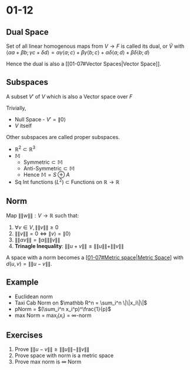 # 01-12


## Dual Space

Set of all linear homogenous maps from $V \rightarrow F$ is called its dual, or $\tilde V$ with $\langle \alpha a+\beta b;\gamma c + \delta d\rangle = \alpha\gamma\langle a;c\rangle + \beta\gamma\langle b;c\rangle + \alpha\delta\langle a;d\rangle + \beta\delta\langle b;d\rangle$

Hence the dual is also a [[01-07#Vector Spaces\|Vector Space]].

## Subspaces

A subset $V'$ of $V$ which is also a Vector space over $F$

Trivially, 

- Null Space - $V' = {\|0\rangle}$
- $V$ itself

Other subspaces are called proper subspaces.

- $\mathbb R^2 \subset \mathbb R^3$
- $\mathbb{M}$
  - $\text{Symmetric} \subset \mathbb{M}$
  - $\text{Anti-Symmetric} \subset \mathbb{M}$
  - Hence $\mathbb{M} = S \oplus A$
- Sq Int functions ($L^2$) $\subset$ Functions on $\mathbb R \to \mathbb{R}$

## Norm

Map $\|\|w\|\|: V \to \mathbb{R}$ such that:
1. $\forall v \in V, \|\|v\|\|\ge 0$
2. $\|\|v\|\| = 0 \iff \|v\rangle= \|0\rangle$
3. $\|\|\alpha v\|\| = \|\alpha\| \|\|v\|\|$
4. **Trinagle Inequality**: $\|\|u+v\|\| \le \|\|u\|\|+\|\|v\|\|$

A space with a norm becomes a [[01-07#Metric space\|Metric Space]] with $d(u, v) = \|\|u-v\|\|$.

## Example

- Euclidean norm
- Taxi Cab Norm on $\mathbb R^n = \sum_i^n \|\|x_i\|\|$
- pNorm = $(\sum_i^n x_i^p)^\frac{1}{p}$
- max Norm = $\max_i(x_i)$ = $\infty$-norm 

## Exercises

1. Prove $\|\|u-v\|\| \ge \|\|u\|\|-\|\|v\|\|$
2. Prove space with norm is a metric space
3. Prove max norm is $\infty$ Norm

[//begin]: # "Autogenerated link references for markdown compatibility"
[01-07#Vector Spaces|Vector Space]: 01-07#vector-spaces "Vector Space"
[01-07#Metric space\|Metric Space]: 01-07 "01-07"
[//end]: # "Autogenerated link references"